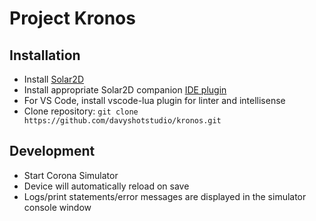 # Project Kronos

## Installation
- Install [Solar2D](https://solar2d.com/)
- Install appropriate Solar2D companion [IDE plugin](https://docs.coronalabs.com/guide/programming/01/index.html)
- For VS Code, install vscode-lua plugin for linter and intellisense
- Clone repository: `git clone https://github.com/davyshotstudio/kronos.git`

## Development
- Start Corona Simulator
- Device will automatically reload on save
- Logs/print statements/error messages are displayed in the simulator console window
